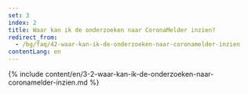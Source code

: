 ```yaml
---
set: 3
index: 2
title: Waar kan ik de onderzoeken naar CoronaMelder inzien?
redirect_from: 
  - /bg/faq/42-waar-kan-ik-de-onderzoeken-naar-coronamelder-inzien
contentLang: en
---
```

{% include content/en/3-2-waar-kan-ik-de-onderzoeken-naar-coronamelder-inzien.md %}
